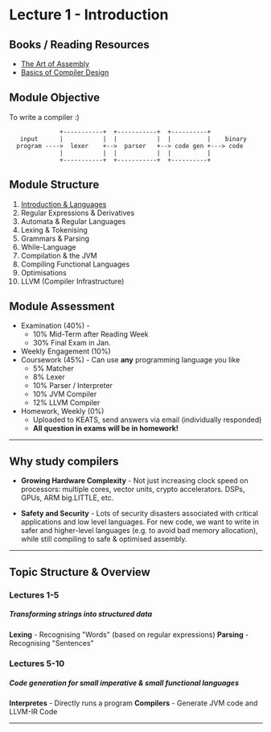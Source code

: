 # Lecture 1 - Introduction

## Books / Reading Resources

* [The Art of Assembly](http://flint.cs.yale.edu/cs422/doc/art-of-asm/pdf/)
* [Basics of Compiler Design](http://hjemmesider.diku.dk/~torbenm/Basics/)

## Module Objective

To write a compiler :)

```
              +-----------+  +-----------+  +----------+
   input      |           |  |           |  |          |    binary
  program ---->  lexer    +-->  parser   +--> code gen +---> code
              |           |  |           |  |          |
              +-----------+  +-----------+  +----------+
```

## Module Structure

 1) [Introduction & Languages](01_introduction.md)
 2) Regular Expressions & Derivatives
 3) Automata & Regular Languages
 4) Lexing & Tokenising
 5) Grammars & Parsing
 6) While-Language
 7) Compilation & the JVM
 8) Compiling Functional Languages
 9) Optimisations
 10) LLVM (Compiler Infrastructure)

## Module Assessment

* Examination (40%) -
  * 10% Mid-Term after Reading Week
  * 30% Final Exam in Jan.
* Weekly Engagement (10%)
* Coursework (45%) - Can use **any** programming language you like
  * 5% Matcher
  * 8% Lexer
  * 10% Parser / Interpreter
  * 10% JVM Compiler
  * 12% LLVM Compiler
* Homework, Weekly (0%)
  * Uploaded to KEATS, send answers via email (individually responded)
  * **All question in exams will be in homework!**

---

## Why study compilers

* **Growing Hardware Complexity** -
Not just increasing clock speed on processors: multiple cores, vector units, crypto accelerators.
DSPs, GPUs, ARM big.LITTLE, etc.

* **Safety and Security** -
Lots of security disasters associated with critical applications and low level languages.
For new code, we want to write in safer and higher-level languages (e.g. to avoid bad memory allocation), while still compiling to safe & optimised assembly.

---

## Topic Structure & Overview

### Lectures 1-5

##### Transforming strings into structured data

**Lexing** - Recognising "Words" (based on regular expressions)
**Parsing** - Recognising "Sentences"

### Lectures 5-10

##### Code generation for small imperative & small functional languages

**Interpretes** - Directly runs a program
**Compilers** - Generate JVM code and LLVM-IR Code

---
